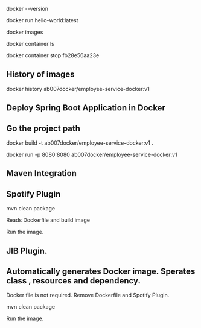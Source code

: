 docker --version

docker run hello-world:latest

docker images

docker container ls

docker container stop fb28e56aa23e

## History of images
docker history ab007docker/employee-service-docker:v1


## Deploy Spring Boot Application in Docker
## Go the project path
docker build -t ab007docker/employee-service-docker:v1 .

docker run -p 8080:8080 ab007docker/employee-service-docker:v1

## Maven Integration
## Spotify Plugin
mvn clean package

Reads Dockerfile and build image

Run the image.

## JIB Plugin.
## Automatically generates Docker image. Sperates class , resources and dependency.

Docker file is not required. Remove Dockerfile and Spotify Plugin.

mvn clean package

Run the image.


